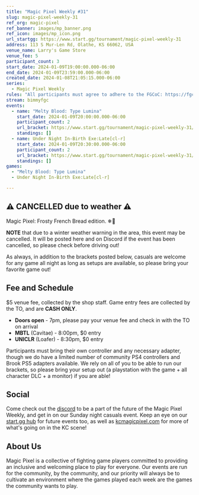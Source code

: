 ```yaml
---
title: "Magic Pixel Weekly #31"
slug: magic-pixel-weekly-31
ref_org: magic-pixel
ref_banner: images/mp_banner.png
ref_icon: images/mp_icon.png
url_startgg: https://www.start.gg/tournament/magic-pixel-weekly-31
address: 113 S Mur-Len Rd, Olathe, KS 66062, USA
venue_name: Larry's Game Store
venue_fee: 5
participant_count: 3
start_date: 2024-01-09T19:00:00.000-06:00
end_date: 2024-01-09T23:59:00.000-06:00
created_date: 2024-01-08T21:05:15.000-06:00
series:
  - Magic Pixel Weekly
rules: "All participants must agree to adhere to the FGCoC: https://fgcoc.com/"
stream: bimmyfgc
events:
  - name: "Melty Blood: Type Lumina"
    start_date: 2024-01-09T20:00:00.000-06:00
    participant_count: 2
    url_bracket: https://www.start.gg/tournament/magic-pixel-weekly-31/events/melty-blood-type-lumina/brackets/1550896/2329250
    standings: []
  - name: Under Night In-Birth Exe:Late[cl-r]
    start_date: 2024-01-09T20:30:00.000-06:00
    participant_count: 2
    url_bracket: https://www.start.gg/tournament/magic-pixel-weekly-31/events/uniclr/brackets/1550899/2329253
    standings: []
games:
  - "Melty Blood: Type Lumina"
  - Under Night In-Birth Exe:Late[cl-r]

---
```


## ⚠️ CANCELLED due to weather ⚠️

Magic Pixel: Frosty French Bread edition. ❄🥖

**NOTE** that due to a winter weather warning in the area, this event may be cancelled. It will be posted here and on Discord if the event has been cancelled, so please check before driving out!

As always, in addition to the brackets posted below, casuals are welcome for any game all night as long as setups are available, so please bring your favorite game out! 

## Fee and Schedule
$5 venue fee, collected by the shop staff. Game entry fees are collected by the TO, and are **CASH ONLY**. 

- **Doors open** - 7pm, please pay your venue fee and check in with the TO on arrival
- **MBTL** (Cavitae) - 8:00pm, $0 entry
- **UNICLR** (Loafer) - 8:30pm, $0 entry

Participants must bring their own controller and any necessary adapter, though we do have a limited number of community PS4 controllers and Brook PS5 adapters available. We rely on all of you to be able to run our brackets, so please bring your setup out (a playstation with the game + all character DLC + a monitor) if you are able!  

## Social
Come check out the [discord](https://discord.gg/jkmn6CVrrQ) to be a part of the future of the Magic Pixel Weekly, and get in on our Sunday night casuals event. Keep an eye on our [start.gg hub](https://www.start.gg/hub/magic-pixel) for future events too, as well as [kcmagicpixel.com](https://kcmagicpixel.com) for more of what's going on in the KC scene!

## About Us

Magic Pixel is a collective of fighting game players committed to providing an inclusive and welcoming place to play for everyone. Our events are run for the community, by the community, and our priority will always be to cultivate an environment where the games played each week are the games the community wants to play.
  